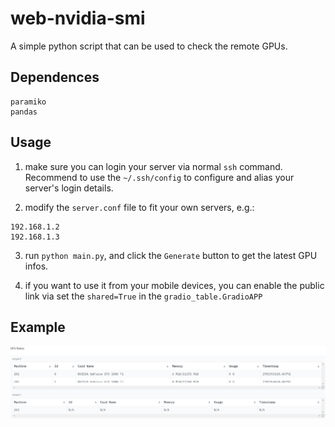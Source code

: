 # web-nvidia-smi

A simple python script that can be used to check the remote GPUs.

## Dependences
```
paramiko
pandas
```
## Usage
1. make sure you can login your server via normal `ssh` command.
Recommend to use the `~/.ssh/config` to configure and alias your server's login details.

2. modify the `server.conf` file to fit your own servers, e.g.:

```
192.168.1.2
192.168.1.3
```

3. run `python main.py`, and click the `Generate` button to get the latest GPU infos.

4. if you want to use it from your mobile devices, you can enable the public link via set the `shared=True` in the `gradio_table.GradioAPP` 
## Example
![Local Image](./imgs/example.jpg)
